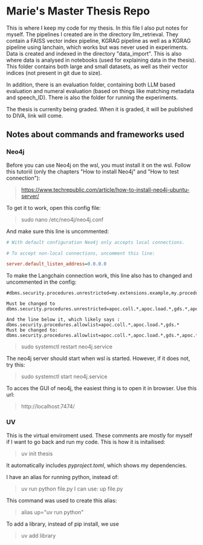 # Marie's Master Thesis Repo

This is where I keep my code for my thesis. In this file I also put notes for myself. The pipelines I created are in the directory llm_retrieval. They contain a FAISS vector index pipeline, KGRAG pipeline as well as a KGRAG pipeline using lanchain, which works but was never used in experiments. Data is created and indexed in the directory "data_import". This is also where data is analysed in notebooks (used for explaining data in the thesis). This folder contains both large and small datasets, as well as their vector indices (not present in git due to size).

In addition, there is an evaluation folder, containing both LLM based evaluation and numeral evaluation (based on things like matching metadata and speech_ID). There is also the folder for running the experiments.

The thesis is currenlty being graded. When it is graded, it will be published to DIVA, link will come.

## Notes about commands and frameworks used

### Neo4j
Before you can use Neo4j on the wsl, you must install it on the wsl. Follow this tutoriil (only the chapters "How to install Neo4j" and "How to test connection"):
> https://www.techrepublic.com/article/how-to-install-neo4j-ubuntu-server/ 

To get it to work, open this config file:
> sudo nano /etc/neo4j/neo4j.conf

And make sure this line is uncommented:

```ini
# With default configuration Neo4j only accepts local connections.

# To accept non-local connections, uncomment this line:

server.default_listen_address=0.0.0.0
```

To make the Langchain connection work, this line also has to changed and uncommented in the config:
```ìni
#dbms.security.procedures.unrestricted=my.extensions.example,my.procedures.*

Must be changed to 
dbms.security.procedures.unrestricted=apoc.coll.*,apoc.load.*,gds.*,apoc.*

And the line below it, which likely says :
dbms.security.procedures.allowlist=apoc.coll.*,apoc.load.*,gds.*
Must be changed to:
dbms.security.procedures.allowlist=apoc.coll.*,apoc.load.*,gds.*,apoc.*
```

> sudo systemctl restart neo4j.service 

The neo4j server should start when wsl is started. However, if it does not, try this:
> sudo systemctl start neo4j.service 

To acces the GUI of neo4j, the easiest thing is to open it in browser. Use this url:
> http://localhost:7474/

### UV
This is the virtual enviroment used. These comments are mostly for myself if I want to go back and run my code. This is how it is initailised:
> uv init thesis

It automatically includes *pyproject.toml*, which shows my dependencies.

I have an alias for running python, instead of:
> uv run python file.py
I can use:
> up file.py

This command was used to create this alias:
> alias up="uv run python"

To add a library, instead of pip install, we use
> uv add library